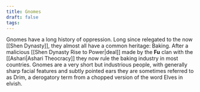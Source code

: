 ```yaml
---
title: Gnomes
draft: false
tags:
---
```

Gnomes have a long history of oppression. Long since relegated to the now [[Shen Dynasty]], they almost all have a common heritage: Baking. After a malicious [[Shen Dynasty Rise to Power|deal]] made by the **Fu** clan with the [[Ashari|Ashari Theocracy]] they now rule the baking industry in most countries. Gnomes are a very short but industrious people, with generally sharp facial features and subtly pointed ears they are sometimes referred to as Drim, a derogatory term from a chopped version of the word Elves in elvish.
